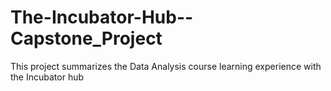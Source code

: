 # The-Incubator-Hub--Capstone_Project
This project summarizes the Data Analysis course learning experience with the Incubator hub
